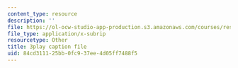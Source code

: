 ```yaml
---
content_type: resource
description: ''
file: https://ol-ocw-studio-app-production.s3.amazonaws.com/courses/res-10-001-making-science-and-engineering-pictures-a-practical-guide-to-presenting-your-work-spring-2016/84cd311125bb0fc937ee4d05ff7488f5_pygr71mFnvo.srt
file_type: application/x-subrip
resourcetype: Other
title: 3play caption file
uid: 84cd3111-25bb-0fc9-37ee-4d05ff7488f5
---
```

